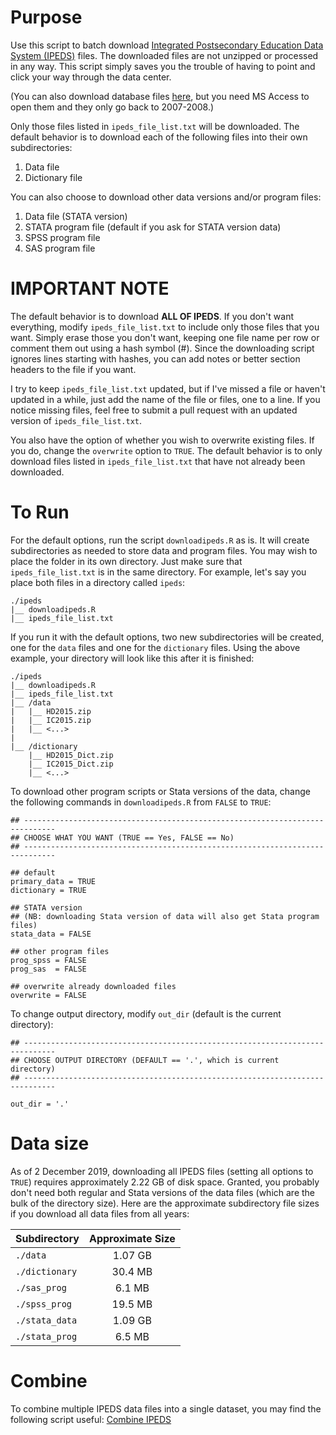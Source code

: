 # Purpose

Use this script to batch download [Integrated Postsecondary Education
Data System (IPEDS)](http://nces.ed.gov/ipeds/) files. The downloaded
files are not unzipped or processed in any way. This script simply
saves you the trouble of having to point and click your way through
the data center.

(You can also download database files
[here](https://nces.ed.gov/ipeds/Section/accessdatabase/), but you
need MS Access to open them and they only go back to 2007-2008.)

Only those files listed in `ipeds_file_list.txt` will be
downloaded. The default behavior is to download each of the following
files into their own subdirectories:
 
1. Data file  
2. Dictionary file

You can also choose to download other data versions and/or program files:  
  
1. Data file (STATA version)  
2. STATA program file (default if you ask for STATA version data)  
3. SPSS program file  
4. SAS program file

# IMPORTANT NOTE

The default behavior is to download **ALL OF IPEDS**. If you don't
want everything, modify `ipeds_file_list.txt` to include only those
files that you want. Simply erase those you don't want, keeping one
file name per row or comment them out using a hash symbol (#). Since
the downloading script ignores lines starting with hashes, you can add
notes or better section headers to the file if you want.

I try to keep `ipeds_file_list.txt` updated, but if I've missed a file
or haven't updated in a while, just add the name of the file or files,
one to a line. If you notice missing files, feel free to submit a pull
request with an updated version of `ipeds_file_list.txt`.

You also have the option of whether you wish to overwrite existing
files.  If you do, change the `overwrite` option to `TRUE`. The
default behavior is to only download files listed in
`ipeds_file_list.txt` that have not already been downloaded.

# To Run

For the default options, run the script `downloadipeds.R` as is. It
will create subdirectories as needed to store data and program
files. You may wish to place the folder in its own directory. Just
make sure that `ipeds_file_list.txt` is in the same directory. For
example, let's say you place both files in a directory called `ipeds`:

```
./ipeds
|__ downloadipeds.R
|__ ipeds_file_list.txt
```

If you run it with the default options, two new subdirectories will be
created, one for the `data` files and one for the `dictionary`
files. Using the above example, your directory will look like this
after it is finished:

```
./ipeds
|__ downloadipeds.R
|__ ipeds_file_list.txt
|__ /data
|   |__ HD2015.zip
|   |__ IC2015.zip
|   |__ <...>
|
|__ /dictionary
    |__ HD2015_Dict.zip
    |__ IC2015_Dict.zip
    |__ <...>
```

To download other program scripts or Stata versions of the data,
change the following commands in `downloadipeds.R` from `FALSE` to
`TRUE`:

```
## -----------------------------------------------------------------------------
## CHOOSE WHAT YOU WANT (TRUE == Yes, FALSE == No)
## -----------------------------------------------------------------------------

## default
primary_data = TRUE
dictionary = TRUE

## STATA version
## (NB: downloading Stata version of data will also get Stata program files)
stata_data = FALSE

## other program files
prog_spss = FALSE
prog_sas  = FALSE

## overwrite already downloaded files
overwrite = FALSE
```

To change output directory, modify `out_dir` (default is the current directory):

```
## -----------------------------------------------------------------------------
## CHOOSE OUTPUT DIRECTORY (DEFAULT == '.', which is current directory)
## -----------------------------------------------------------------------------

out_dir = '.'

```

# Data size

As of 2 December 2019, downloading all IPEDS files (setting all
options to `TRUE`) requires approximately 2.22 GB of disk
space. Granted, you probably don't need both regular and Stata
versions of the data files (which are the bulk of the directory
size). Here are the approximate subdirectory file sizes if you
download all data files from all years:

|Subdirectory|Approximate Size|
|:--|:-:|
|`./data`|1.07 GB|
|`./dictionary`|30.4 MB|
|`./sas_prog`|6.1 MB|
|`./spss_prog`|19.5 MB|
|`./stata_data`|1.09 GB|
|`./stata_prog`|6.5 MB|

# Combine

To combine multiple IPEDS data files into a single dataset, you may
find the following script useful: [Combine
IPEDS](https://gist.github.com/btskinner/f42c87507169d0ba773c)
